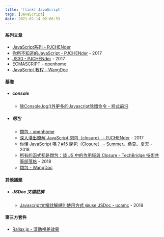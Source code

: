 ```yaml
---
title: '[link] JavaScript'
tags: [JavaScript]
date: 2021-02-14 02:06:53
---
```


#### 系列文章
  - [JavaScript系列 - PJCHENder](https://pjchender.blogspot.com/p/blog-page_72.html)
  - [你所不知道的JavaScript - PJCHENder](https://pjchender.blogspot.com/2017/06/javascript-understanding-weird-part.html) - 2017
  - [JS30 - PJCHENder](https://pjchender.blogspot.com/2017/06/js30.html) - 2017
  - [ECMASCRIPT - openhome](https://openhome.cc/Gossip/ECMAScript/index.html)
  - [JavaScript 教程 - WangDoc](https://wangdoc.com/javascript/index.html)

<!-- more -->
#### 基礎
  - ##### console
    - [除Console.log()外更多的Javascript除錯命令 - 程式前沿](https://codertw.com/%E5%89%8D%E7%AB%AF%E9%96%8B%E7%99%BC/218950/)
    
  - ##### 閉包
    - [閉包 - openhome](https://openhome.cc/Gossip/JavaScript/Closure.html)
    - [深入淺出瞭解 JavaScript 閉包（closure） - PJCHENder](https://pjchender.blogspot.com/2017/05/javascript-closure.html) - 2017
    - [你懂 JavaScript 嗎？#15 閉包（Closure） - Summer。桑莫。夏天](https://cythilya.github.io/2018/10/22/closure/) - 2018
    - [所有的函式都是閉包：談 JS 中的作用域與 Closure - TechBridge 技術共筆部落格](https://blog.techbridge.cc/2018/12/08/javascript-closure/) - 2018
    - [閉包 - WangDoc](https://wangdoc.com/javascript/types/function.html#%E9%97%AD%E5%8C%85)

#### 其他議題
  - ##### JSDoc 文檔註解
    - [Javascript文檔註解規則使用方式 @use JSDoc - ucamc](https://www.ucamc.com/e-learning/javascript/250-javascript-use-jsdoc) - 2018

#### 第三方套件
  - [Rallax.js - 滾動視差效果](https://chriscavs.github.io/rallax-demo/)